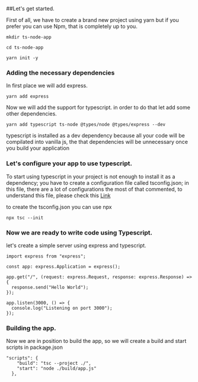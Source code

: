 ##Let's get started.

First of all, we have to create a brand new project using yarn but if you prefer you can use Npm, that is completely up to you.

```
mkdir ts-node-app

cd ts-node-app

yarn init -y
```

### Adding the necessary dependencies

In first place we will add express.

```
yarn add express
```

Now we will add the support for typescript. in order to do that let add some other dependencies.

```
yarn add typescript ts-node @types/node @types/express --dev
```

typescript is installed as a dev dependency because all your code will be compilated into vanilla js, the that dependencies will be unnecessary once you build your application

### Let's configure your app to use typescript.

To start using typescript in your project is not enough to install it as a dependency; you have to create a configuration file called tsconfig.json; in this file, there are a lot of configurations the most of that commented, to understand this file, please check this [Link](https://www.staging-typescript.org/tsconfig)

to create the tsconfig.json you can use npx

```
npx tsc --init
```

### Now we are ready to write code using Typescript.

let's create a simple server using express and typescript.

```
import express from "express";

const app: express.Application = express();

app.get("/", (request: express.Request, response: express.Response) => {
  response.send("Hello World");
});

app.listen(3000, () => {
  console.log("Listening on port 3000");
});

```

### Building the app.

Now we are in position to build the app, so we will create a build and start scripts in package.json

```
"scripts": {
    "build": "tsc --project ./",
    "start": "node ./build/app.js"
  },
```
